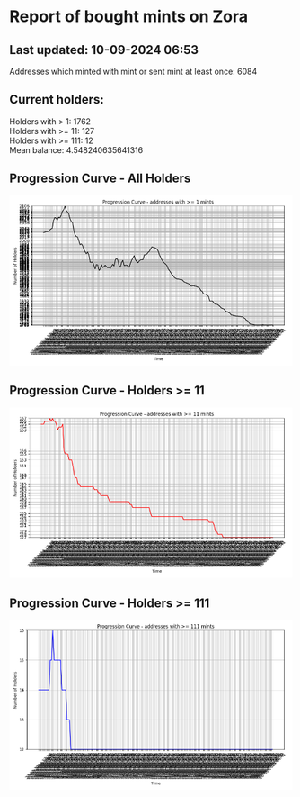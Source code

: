 # Report of bought mints on Zora
## Last updated: 10-09-2024 06:53
Addresses which minted with mint or sent mint at least once: 6084

## Current holders:
Holders with > 1: 1762  
Holders with >= 11: 127  
Holders with >= 111: 12  
Mean balance: 4.548240635641316  

## Progression Curve - All Holders
![addresses with >= 1 mint](progression_curve_all.png)
## Progression Curve - Holders >= 11
![addresses with >= 11 mints](progression_curve_gt_11.png)
## Progression Curve - Holders >= 111
![addresses with >= 111 mints](progression_curve_gt_111.png)
